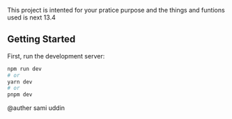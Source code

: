 This  project is intented for your pratice purpose and the things and funtions used is next 13.4 

## Getting Started

First, run the development server:

```bash
npm run dev
# or
yarn dev
# or
pnpm dev
```
@auther sami uddin